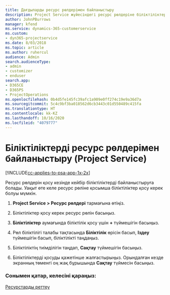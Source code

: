 ```yaml
---
title: Дағдыларды ресурс рөлдерімен байланыстыру
description: Project Service жүйесіндегі ресурс рөлдеріне біліктіліктерді байланыстыру жолы
author: JohnPBurrows
manager: kfend
ms.service: dynamics-365-customerservice
ms.custom:
- dyn365-projectservice
ms.date: 8/03/2018
ms.topic: article
ms.author: ruhercul
audience: Admin
search.audienceType:
- admin
- customizer
- enduser
search.app:
- D365CE
- D365PS
- ProjectOperations
ms.openlocfilehash: 0b4d5fe145fc39afc1a909e0ff274c19e9a36d7a
ms.sourcegitcommit: 5c4c9bf3ba018562d6cb3443c01d550489c415fa
ms.translationtype: HT
ms.contentlocale: kk-KZ
ms.lasthandoff: 10/16/2020
ms.locfileid: "4079777"
---
```

# <a name="associate-skills-with-resource-roles-project-service"></a>Біліктіліктерді ресурс рөлдерімен байланыстыру (Project Service)

[!INCLUDE[cc-applies-to-psa-app-1x-2x](../includes/cc-applies-to-psa-app-1x-2x.md)]

Ресурс рөлдерін қосу кезінде кейбір біліктіліктерді байланыстыруға болады. Уақыт өте келе ресурс рөліне қосымша біліктіліктер қосу керек болуы мүмкін.  
  
1.  **Project Service > Ресурс рөлдері** тармағына өтіңіз.  
  
2.  Біліктіліктер қосу керек ресурс рөлін басыңыз.  
  
3.  **Біліктіліктер** аумағында біліктілік қосу үшін **+** түймешігін басыңыз.  
  
4.  Рөл біліктілігі талабы тақтасында **Біліктілік** өрісін басып, **Іздеу** түймешігін басып, біліктілікті таңдаңыз.  
  
5.  Біліктіліктің тиімділігін таңдап, **Сақтау** түймешігін басыңыз.  
  
6.  Біліктіліктерді қосуды қажетінше жалғастырыңыз. Орындалған кезде экранның төменгі оң жақ бұрышында **Сақтау** түймесін басыңыз.  
  
### <a name="see-also"></a>Сонымен қатар, келесіні қараңыз:  
 [Ресурстарды реттеу](../psa/set-up-resources.md)
